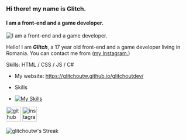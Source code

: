 ### Hi there! my name is Glitch.
#### I am a front-end and a game developer.
![I am a front-end and a game developer.](https://cdn.discordapp.com/attachments/731537919860539432/1247962198358102016/image.png?ex=6661eede&is=66609d5e&hm=1f0b97b9aef0b5851e738a8e89b671ab68d5259361b473dddaf237db931de638&)


Hello! I am ***Glitch***, a 17 year old front-end and a game developer living in Romania. You can contact me from ([my Instagram.](https://instagram.com/glitchoutw))

Skills: HTML / CSS / JS / C#

- My website: https://glitchoutw.github.io/glitchoutdev/

- Skills
- [![My Skills](https://skillicons.dev/icons?i=html,css,js,cs,py,pr,unity)](https://skillicons.dev)


[<img src='https://cdn.jsdelivr.net/npm/simple-icons@3.0.1/icons/github.svg' alt='github' height='40'>](https://github.com/glitchoutw)  [<img src='https://cdn.jsdelivr.net/npm/simple-icons@3.0.1/icons/instagram.svg' alt='instagram' height='40'>](https://www.instagram.com/glitchoutw/)  


![glitchoutw's Streak](https://github-readme-streak-stats.herokuapp.com/?user=glitchoutw&theme=onedark&hide_border=false)
